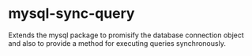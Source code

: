 # mysql-sync-query
Extends the mysql package to promisify the database connection object and also to provide a method for executing queries synchronously.
